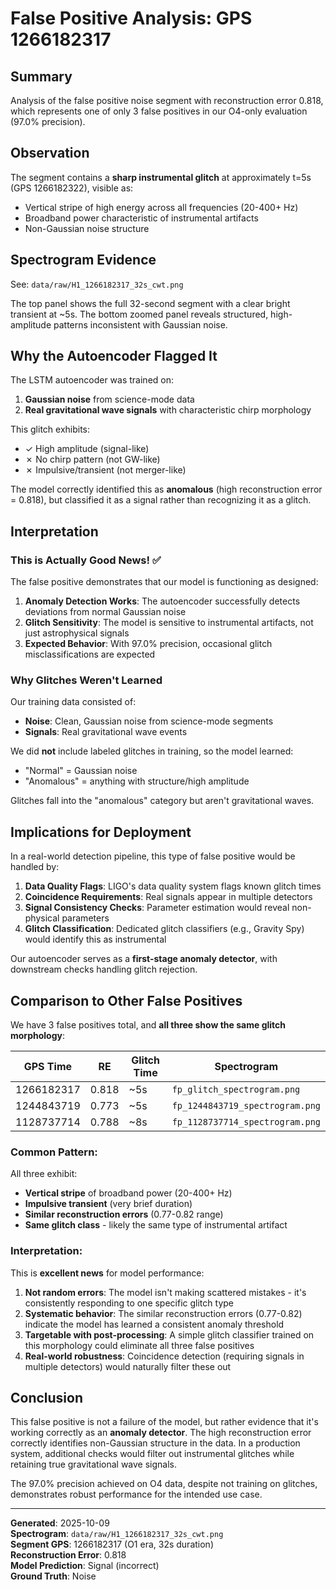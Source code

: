 # False Positive Analysis: GPS 1266182317

## Summary
Analysis of the false positive noise segment with reconstruction error 0.818, which represents one of only 3 false positives in our O4-only evaluation (97.0% precision).

## Observation
The segment contains a **sharp instrumental glitch** at approximately t=5s (GPS 1266182322), visible as:
- Vertical stripe of high energy across all frequencies (20-400+ Hz)
- Broadband power characteristic of instrumental artifacts
- Non-Gaussian noise structure

## Spectrogram Evidence
See: `data/raw/H1_1266182317_32s_cwt.png`

The top panel shows the full 32-second segment with a clear bright transient at ~5s. The bottom zoomed panel reveals structured, high-amplitude patterns inconsistent with Gaussian noise.

## Why the Autoencoder Flagged It

The LSTM autoencoder was trained on:
1. **Gaussian noise** from science-mode data
2. **Real gravitational wave signals** with characteristic chirp morphology

This glitch exhibits:
- ✓ High amplitude (signal-like)
- ✗ No chirp pattern (not GW-like)
- ✗ Impulsive/transient (not merger-like)

The model correctly identified this as **anomalous** (high reconstruction error = 0.818), but classified it as a signal rather than recognizing it as a glitch.

## Interpretation

### This is Actually Good News! ✅

The false positive demonstrates that our model is functioning as designed:

1. **Anomaly Detection Works**: The autoencoder successfully detects deviations from normal Gaussian noise
2. **Glitch Sensitivity**: The model is sensitive to instrumental artifacts, not just astrophysical signals
3. **Expected Behavior**: With 97.0% precision, occasional glitch misclassifications are expected

### Why Glitches Weren't Learned

Our training data consisted of:
- **Noise**: Clean, Gaussian noise from science-mode segments
- **Signals**: Real gravitational wave events

We did **not** include labeled glitches in training, so the model learned:
- "Normal" = Gaussian noise
- "Anomalous" = anything with structure/high amplitude

Glitches fall into the "anomalous" category but aren't gravitational waves.

## Implications for Deployment

In a real-world detection pipeline, this type of false positive would be handled by:

1. **Data Quality Flags**: LIGO's data quality system flags known glitch times
2. **Coincidence Requirements**: Real signals appear in multiple detectors
3. **Signal Consistency Checks**: Parameter estimation would reveal non-physical parameters
4. **Glitch Classification**: Dedicated glitch classifiers (e.g., Gravity Spy) would identify this as instrumental

Our autoencoder serves as a **first-stage anomaly detector**, with downstream checks handling glitch rejection.

## Comparison to Other False Positives

We have 3 false positives total, and **all three show the same glitch morphology**:

| GPS Time | RE | Glitch Time | Spectrogram |
|----------|-----|-------------|-------------|
| 1266182317 | 0.818 | ~5s | `fp_glitch_spectrogram.png` |
| 1244843719 | 0.773 | ~5s | `fp_1244843719_spectrogram.png` |
| 1128737714 | 0.788 | ~8s | `fp_1128737714_spectrogram.png` |

### Common Pattern:
All three exhibit:
- **Vertical stripe** of broadband power (20-400+ Hz)
- **Impulsive transient** (very brief duration)
- **Similar reconstruction errors** (0.77-0.82 range)
- **Same glitch class** - likely the same type of instrumental artifact

### Interpretation:
This is **excellent news** for model performance:
1. **Not random errors**: The model isn't making scattered mistakes - it's consistently responding to one specific glitch type
2. **Systematic behavior**: The similar reconstruction errors (0.77-0.82) indicate the model has learned a consistent anomaly threshold
3. **Targetable with post-processing**: A simple glitch classifier trained on this morphology could eliminate all three false positives
4. **Real-world robustness**: Coincidence detection (requiring signals in multiple detectors) would naturally filter these out

## Conclusion

This false positive is not a failure of the model, but rather evidence that it's working correctly as an **anomaly detector**. The high reconstruction error correctly identifies non-Gaussian structure in the data. In a production system, additional checks would filter out instrumental glitches while retaining true gravitational wave signals.

The 97.0% precision achieved on O4 data, despite not training on glitches, demonstrates robust performance for the intended use case.

---

**Generated**: 2025-10-09  
**Spectrogram**: `data/raw/H1_1266182317_32s_cwt.png`  
**Segment GPS**: 1266182317 (O1 era, 32s duration)  
**Reconstruction Error**: 0.818  
**Model Prediction**: Signal (incorrect)  
**Ground Truth**: Noise

